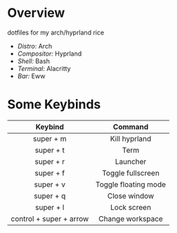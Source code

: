 # Overview
dotfiles for my arch/hyprland rice

- *Distro:* Arch
- *Compositor:* Hyprland
- *Shell:* Bash
- *Terminal:* Alacritty
- *Bar:* Eww

# Some Keybinds
|Keybind|Command|
|:-----:|:------:|
|super + m| Kill hyprland|
|super + t | Term|
|super + r | Launcher|
|super + f | Toggle fullscreen|
|super + v | Toggle floating mode|
|super + q | Close window|
|super + l | Lock screen|
|control + super + arrow| Change workspace|
